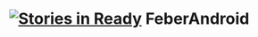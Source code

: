 [![Stories in Ready](https://badge.waffle.io/ja1984/feberandroid.png?label=ready&title=Ready)](https://waffle.io/ja1984/feberandroid)
FeberAndroid
============
